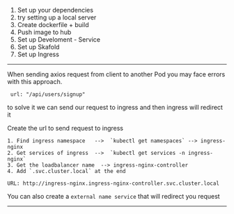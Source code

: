 1. Set up your dependencies
2. try setting up a local server
3. Create dockerfile + build
4. Push image to hub
5. Set up Develoment - Service
6. Set up Skafold
7. Set up Ingress

- - - - - - - - - - - - - - - - - - - - - - - - - - - - - - - - - - - - - - - - - - - - - 

When sending axios request from client to another Pod you may face errors with this approach.

     url: "/api/users/signup"

to solve it we can send our request to ingress and then ingress will redirect it

Create the url to send request to ingress 

    1. Find ingress namespace   -->  `kubectl get namespaces` --> ingress-nginx
    2. Get services of ingress  -->  `kubectl get services -n ingress-nginx`
    3. Get the loadbalancer name  --> ingress-nginx-controller
    4. Add `.svc.cluster.local` at the end

    URL: http://ingress-nginx.ingress-nginx-controller.svc.cluster.local



You can also create a `external name service` that will redirect you request

- - - - - - - - - - - - - - - - - - - - - - - - - - - - - - - - - - - - - - - - - - - - - 